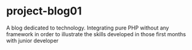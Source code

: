 # project-blog01
A blog dedicated to technology. Integrating pure PHP without any framework in order to illustrate the skills developed in those first months with junior developer

